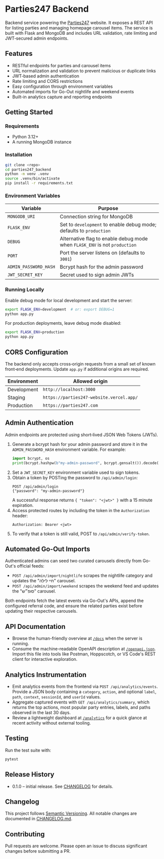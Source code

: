 # Parties247 Backend

Backend service powering the [Parties247](https://parties247.com) website. It exposes a REST API for listing parties and managing homepage carousel items. The service is built with Flask and MongoDB and includes URL validation, rate limiting and JWT‑secured admin endpoints.

## Features
- RESTful endpoints for parties and carousel items
- URL normalization and validation to prevent malicious or duplicate links
- JWT‑based admin authentication
- Rate limiting and CORS restrictions
- Easy configuration through environment variables
- Automated imports for Go-Out nightlife and weekend events
- Built-in analytics capture and reporting endpoints

## Getting Started

### Requirements
- Python 3.12+
- A running MongoDB instance

### Installation
```bash
git clone <repo>
cd parties247_backend
python -m venv .venv
source .venv/bin/activate
pip install -r requirements.txt
```

### Environment Variables
| Variable | Purpose |
| -------- | ------- |
| `MONGODB_URI` | Connection string for MongoDB |
| `FLASK_ENV` | Set to `development` to enable debug mode; defaults to `production` |
| `DEBUG` | Alternative flag to enable debug mode when `FLASK_ENV` is not `production` |
| `PORT` | Port the server listens on (defaults to `3001`) |
| `ADMIN_PASSWORD_HASH` | Bcrypt hash for the admin password |
| `JWT_SECRET_KEY` | Secret used to sign admin JWTs |

### Running Locally
Enable debug mode for local development and start the server:
```bash
export FLASK_ENV=development  # or: export DEBUG=1
python app.py
```

For production deployments, leave debug mode disabled:
```bash
export FLASK_ENV=production
python app.py
```

## CORS Configuration
The backend only accepts cross‑origin requests from a small set of known front‑end deployments. Update `app.py` if additional origins are required.

| Environment | Allowed origin |
|-------------|------------------------------|
| Development | `http://localhost:3000` |
| Staging | `https://parties247-website.vercel.app/` |
| Production | `https://parties247.com` |

## Admin Authentication
Admin endpoints are protected using short‑lived JSON Web Tokens (JWTs).

1. Generate a bcrypt hash for your admin password and store it in the `ADMIN_PASSWORD_HASH` environment variable. For example:
   ```python
   import bcrypt, os
   print(bcrypt.hashpw(b"my-admin-password", bcrypt.gensalt()).decode())
   ```
2. Set a `JWT_SECRET_KEY` environment variable used to sign tokens.
3. Obtain a token by POSTing the password to `/api/admin/login`:
   ```http
   POST /api/admin/login
   {"password": "my-admin-password"}
   ```
   A successful response returns `{ "token": "<jwt>" }` with a 15 minute expiration.
4. Access protected routes by including the token in the `Authorization` header:
   ```http
   Authorization: Bearer <jwt>
   ```
5. To verify that a token is still valid, POST to `/api/admin/verify-token`.

## Automated Go-Out Imports

Authenticated admins can seed two curated carousels directly from Go-Out's official feeds:

- `POST /api/admin/import/nightlife` scrapes the nightlife category and updates the "חיי לילה" carousel.
- `POST /api/admin/import/weekend` scrapes the weekend feed and updates the "סופ״ש" carousel.

Both endpoints fetch the latest events via Go-Out's APIs, append the configured referral code, and ensure the related parties exist before updating their respective carousels.

## API Documentation

- Browse the human-friendly overview at [`/docs`](http://localhost:3001/docs) when the server is running.
- Consume the machine-readable OpenAPI description at [`/openapi.json`](http://localhost:3001/openapi.json). Import this file into tools like Postman, Hoppscotch, or VS Code's REST client for interactive exploration.

## Analytics Instrumentation

- Emit analytics events from the frontend via `POST /api/analytics/events`. Provide a JSON body containing a `category`, `action`, and optional `label`, `path`, `context`, `sessionId`, and `userId` values.
- Aggregate captured events with `GET /api/analytics/summary`, which returns the top actions, most popular party entries, labels, and paths observed in the last 30 days.
- Review a lightweight dashboard at [`/analytics`](http://localhost:3001/analytics) for a quick glance at recent activity without external tooling.

## Testing
Run the test suite with:
```bash
pytest
```

## Release History
- 0.1.0 – initial release. See [CHANGELOG](CHANGELOG.md) for details.

## Changelog
This project follows [Semantic Versioning](https://semver.org/). All notable changes are documented in [CHANGELOG.md](CHANGELOG.md).

## Contributing
Pull requests are welcome. Please open an issue to discuss significant changes before submitting a PR.

